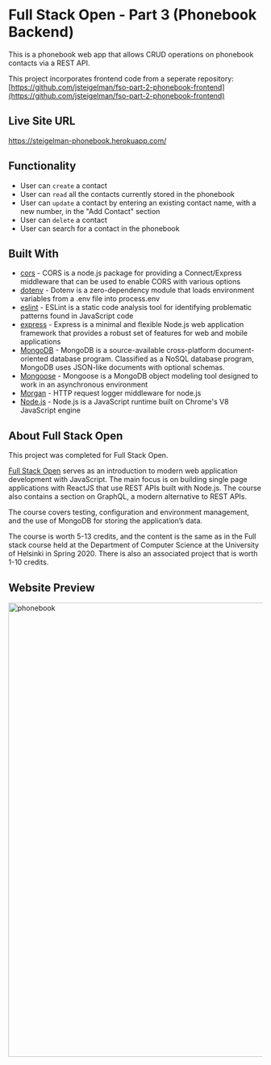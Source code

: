 # Full Stack Open - Part 3 (Phonebook Backend)
 
This is a phonebook web app that allows CRUD operations on phonebook contacts via a REST API.

This project incorporates frontend code from a seperate repository: [https://github.com/jsteigelman/fso-part-2-phonebook-frontend](https://github.com/jsteigelman/fso-part-2-phonebook-frontend)

## Live Site URL
https://steigelman-phonebook.herokuapp.com/

## Functionality
* User can `create` a contact
* User can `read` all the contacts currently stored in the phonebook
* User can `update` a contact by entering an existing contact name, with a new number, in the "Add Contact" section
* User can `delete` a contact
* User can search for a contact in the phonebook

## Built With
* [cors](https://www.npmjs.com/package/cors) - CORS is a node.js package for providing a Connect/Express middleware that can be used to enable CORS with various options
* [dotenv](https://www.npmjs.com/package/dotenv) - Dotenv is a zero-dependency module that loads environment variables from a .env file into process.env
* [eslint](https://eslint.org/) - ESLint is a static code analysis tool for identifying problematic patterns found in JavaScript code
* [express](https://expressjs.com/) - Express is a minimal and flexible Node.js web application framework that provides a robust set of features for web and mobile applications
* [MongoDB](https://www.mongodb.com/) - MongoDB is a source-available cross-platform document-oriented database program. Classified as a NoSQL database program, MongoDB uses JSON-like documents with optional schemas.
* [Mongoose](https://mongoosejs.com/) - Mongoose is a MongoDB object modeling tool designed to work in an asynchronous environment
* [Morgan](https://github.com/expressjs/morgan) - HTTP request logger middleware for node.js
* [Node.js](https://nodejs.org/en/) - Node.js is a JavaScript runtime built on Chrome's V8 JavaScript engine


## About Full Stack Open

This project was completed for Full Stack Open.

[Full Stack Open](https://fullstackopen.com/en/) serves as an introduction to modern web application development with JavaScript. The main focus is on building single page applications with ReactJS that use REST APIs built with Node.js. The course also contains a section on GraphQL, a modern alternative to REST APIs.

The course covers testing, configuration and environment management, and the use of MongoDB for storing the application’s data.

The course is worth 5-13 credits, and the content is the same as in the Full stack course held at the Department of Computer Science at the University of Helsinki in Spring 2020. There is also an associated project that is worth 1-10 credits.

## Website Preview
<img width="900" alt="phonebook" src="https://user-images.githubusercontent.com/65603938/169331130-3f62d09f-69f8-4b56-8388-3e9f6fd38e54.png">


